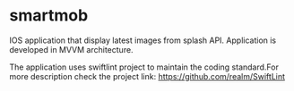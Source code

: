 # smartmob
IOS application that display latest images from splash API. Application is developed in MVVM architecture. 

The application uses swiftlint project to maintain the coding standard.For more description check the project link: https://github.com/realm/SwiftLint


